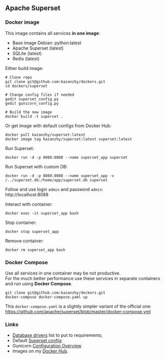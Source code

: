 ## Apache Superset 
### Docker image
This image contains all services **in one image**:
- Base image Debian: python:latest
- Apache Superset (latest)
- SQLite (latest)
- Redis (latest)  

Either build image:
```shell
# Clone repo  
git clone git@github.com:kazanzhy/dockers.git
cd dockers/superset  

# Change config files if needed
gedit superset_config.py
gedit gunicorn_config.py

# Build the new image
docker build -t superset .
```
Or get image with default configs from Docker Hub:
```shell
docker pull kazanzhy/superset:latest
docker image tag kazanzhy/superset:latest superset:latest
```
Run Superset:
```
docker run -d -p 8088:8088 --name superset_app superset
```
Run Superset with custom DB:
```shell
docker run -d -p 8088:8088 --name superset_app -v /../superset.db:/home/app/superset.db superset
```
Follow and use login `admin` and password `admin`:  
http://localhost:8088  

Interact with container:
```shell
docker exec -it superset_app bash
```

Stop container:
```shell
docker stop superset_app
```

Remove container:
```shell
docker rm superset_app bash
```

### Docker Compose
Use all services in one container may be not productive.   
For the much better performance use these services in separate containers and run using **Docker Compose**.  
```
git clone git@github.com:kazanzhy/dockers.git
docker-compose docker-compose.yaml up
```
This `docker-compose.yaml` is a slightly simpler variant of the official one:  
https://github.com/apache/superset/blob/master/docker-compose.yml

### Links
- [Database drivers](https://superset.apache.org/docs/databases/installing-database-drivers) list to put to requirements;
- Default [Superset config](https://github.com/apache/superset/blob/master/superset/config.py);
- Gunicorn [Configuration Overview](https://docs.gunicorn.org/en/stable/configure.html)
- Images on my [Docker Hub](https://hub.docker.com/u/kazanzhy).